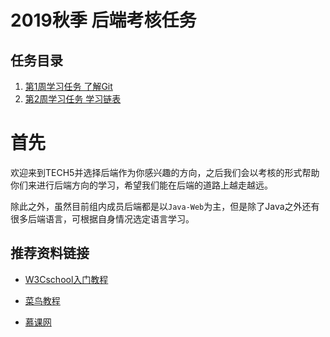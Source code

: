 # 2019秋季 后端考核任务

## 任务目录

1. [第1周学习任务 了解Git](./task_01/README.md)
1. [第2周学习任务 学习链表](./task_02/README.md)

# 首先

欢迎来到TECH5并选择后端作为你感兴趣的方向，之后我们会以考核的形式帮助你们来进行后端方向的学习，希望我们能在后端的道路上越走越远。

除此之外，虽然目前组内成员后端都是以`Java-Web`为主，但是除了Java之外还有很多后端语言，可根据自身情况选定语言学习。

## 推荐资料链接

+ [W3Cschool入门教程](https://www.w3cschool.cn/tutorial)

+ [菜鸟教程](https://www.runoob.com/)

+ [慕课网](https://www.imooc.com/)
